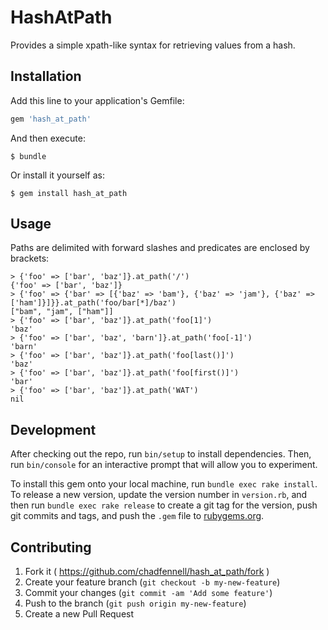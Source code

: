 # HashAtPath

Provides a simple xpath-like syntax for retrieving values from a hash.

## Installation

Add this line to your application's Gemfile:

```ruby
gem 'hash_at_path'
```

And then execute:

    $ bundle

Or install it yourself as:

    $ gem install hash_at_path

## Usage

Paths are delimited with forward slashes and predicates are enclosed by brackets:

```
> {'foo' => ['bar', 'baz']}.at_path('/')
{'foo' => ['bar', 'baz']}
> {'foo' => {'bar' => [{'baz' => 'bam'}, {'baz' => 'jam'}, {'baz' => ['ham']}]}}.at_path('foo/bar[*]/baz')
["bam", "jam", ["ham"]]
> {'foo' => ['bar', 'baz']}.at_path('foo[1]')
'baz'
> {'foo' => ['bar', 'baz', 'barn']}.at_path('foo[-1]')
'barn'
> {'foo' => ['bar', 'baz']}.at_path('foo[last()]')
'baz'
> {'foo' => ['bar', 'baz']}.at_path('foo[first()]')
'bar'
> {'foo' => ['bar', 'baz']}.at_path('WAT')
nil
```

## Development

After checking out the repo, run `bin/setup` to install dependencies. Then, run `bin/console` for an interactive prompt that will allow you to experiment.

To install this gem onto your local machine, run `bundle exec rake install`. To release a new version, update the version number in `version.rb`, and then run `bundle exec rake release` to create a git tag for the version, push git commits and tags, and push the `.gem` file to [rubygems.org](https://rubygems.org).

## Contributing

1. Fork it ( https://github.com/chadfennell/hash_at_path/fork )
2. Create your feature branch (`git checkout -b my-new-feature`)
3. Commit your changes (`git commit -am 'Add some feature'`)
4. Push to the branch (`git push origin my-new-feature`)
5. Create a new Pull Request
